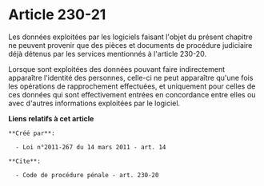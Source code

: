 # Article 230-21

Les données exploitées par les logiciels faisant l'objet du présent chapitre ne peuvent provenir que des pièces et documents
de procédure judiciaire déjà détenus par les services mentionnés à l'article 230-20. 

Lorsque sont exploitées des données pouvant faire indirectement apparaître l'identité des personnes, celle-ci ne peut
apparaître qu'une fois les opérations de rapprochement effectuées, et uniquement pour celles de ces données qui sont
effectivement entrées en concordance entre elles ou avec d'autres informations exploitées par le logiciel.

**Liens relatifs à cet article**

	**Créé par**:

	  - Loi n°2011-267 du 14 mars 2011 - art. 14

	**Cite**:

	  - Code de procédure pénale - art. 230-20

